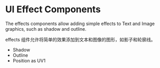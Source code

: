 # UI Effect Components

The effects components allow adding simple effects to Text and Image graphics, such as shadow and outline.

effects 组件允许将简单的效果添加到文本和图像的图形，如影子和轮廓线。 

* Shadow
* Outline
* Position as UV1